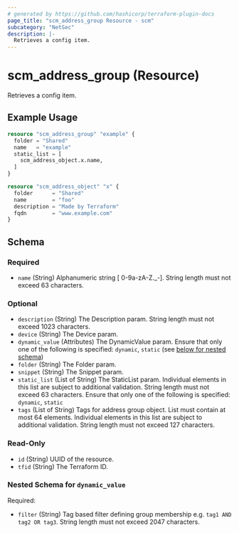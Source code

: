 ```yaml
---
# generated by https://github.com/hashicorp/terraform-plugin-docs
page_title: "scm_address_group Resource - scm"
subcategory: "NetSec"
description: |-
  Retrieves a config item.
---
```


# scm_address_group (Resource)

Retrieves a config item.

## Example Usage

```terraform
resource "scm_address_group" "example" {
  folder = "Shared"
  name   = "example"
  static_list = [
    scm_address_object.x.name,
  ]
}

resource "scm_address_object" "x" {
  folder      = "Shared"
  name        = "foo"
  description = "Made by Terraform"
  fqdn        = "www.example.com"
}
```

<!-- schema generated by tfplugindocs -->
## Schema

### Required

- `name` (String) Alphanumeric string [ 0-9a-zA-Z._-]. String length must not exceed 63 characters.

### Optional

- `description` (String) The Description param. String length must not exceed 1023 characters.
- `device` (String) The Device param.
- `dynamic_value` (Attributes) The DynamicValue param. Ensure that only one of the following is specified: `dynamic`, `static` (see [below for nested schema](#nestedatt--dynamic_value))
- `folder` (String) The Folder param.
- `snippet` (String) The Snippet param.
- `static_list` (List of String) The StaticList param. Individual elements in this list are subject to additional validation. String length must not exceed 63 characters. Ensure that only one of the following is specified: `dynamic`, `static`
- `tags` (List of String) Tags for address group object. List must contain at most 64 elements. Individual elements in this list are subject to additional validation. String length must not exceed 127 characters.

### Read-Only

- `id` (String) UUID of the resource.
- `tfid` (String) The Terraform ID.

<a id="nestedatt--dynamic_value"></a>
### Nested Schema for `dynamic_value`

Required:

- `filter` (String) Tag based filter defining group membership e.g. `tag1 AND tag2 OR tag3`. String length must not exceed 2047 characters.
